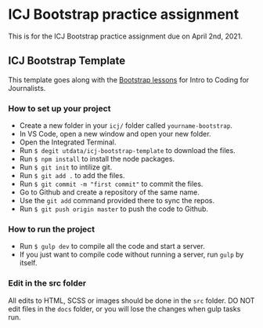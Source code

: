 # ICJ Bootstrap practice assignment

This is for the ICJ Bootstrap practice assignment due on April 2nd, 2021.

## ICJ Bootstrap Template

This template goes along with the [Bootstrap lessons](https://github.com/utdata/icj-class#bootstrap) for Intro to Coding for Journalists.

### How to set up your project

- Create a new folder in your `icj/` folder called `yourname-bootstrap`.
- In VS Code, open a new window and open your new folder.
- Open the Integrated Terminal.
- Run `$ degit utdata/icj-bootstrap-template` to download the files.
- Run `$ npm install` to install the node packages.
- Run `$ git init` to intilize git.
- Run `$ git add .` to add the files.
- Run `$ git commit -m "first commit"` to commit the files.
- Go to Github and create a repository of the same name.
- Use the `git add` command provided there to sync the repos.
- Run `$ git push origin master` to push the code to Github.

### How to run the project

- Run `$ gulp dev` to compile all the code and start a server.
- If you just want to compile code without running a server, run `gulp` by itself.

### Edit in the src folder

All edits to HTML, SCSS or images should be done in the `src` folder. DO NOT edit files in the `docs` folder, or you will lose the changes when gulp tasks run.
